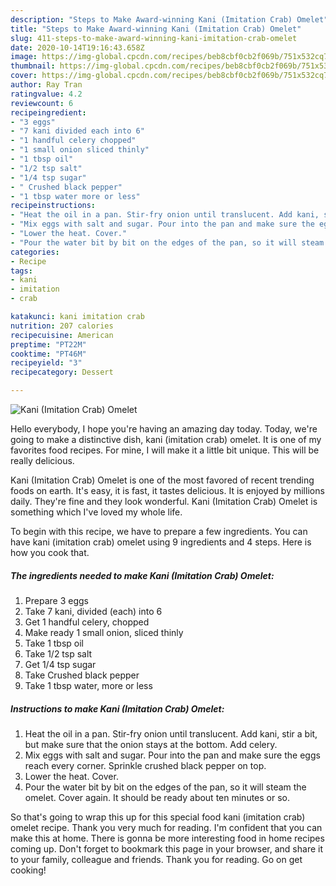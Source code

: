```yaml
---
description: "Steps to Make Award-winning Kani (Imitation Crab) Omelet"
title: "Steps to Make Award-winning Kani (Imitation Crab) Omelet"
slug: 411-steps-to-make-award-winning-kani-imitation-crab-omelet
date: 2020-10-14T19:16:43.658Z
image: https://img-global.cpcdn.com/recipes/beb8cbf0cb2f069b/751x532cq70/kani-imitation-crab-omelet-recipe-main-photo.jpg
thumbnail: https://img-global.cpcdn.com/recipes/beb8cbf0cb2f069b/751x532cq70/kani-imitation-crab-omelet-recipe-main-photo.jpg
cover: https://img-global.cpcdn.com/recipes/beb8cbf0cb2f069b/751x532cq70/kani-imitation-crab-omelet-recipe-main-photo.jpg
author: Ray Tran
ratingvalue: 4.2
reviewcount: 6
recipeingredient:
- "3 eggs"
- "7 kani divided each into 6"
- "1 handful celery chopped"
- "1 small onion sliced thinly"
- "1 tbsp oil"
- "1/2 tsp salt"
- "1/4 tsp sugar"
- " Crushed black pepper"
- "1 tbsp water more or less"
recipeinstructions:
- "Heat the oil in a pan. Stir-fry onion until translucent. Add kani, stir a bit, but make sure that the onion stays at the bottom. Add celery."
- "Mix eggs with salt and sugar. Pour into the pan and make sure the eggs reach every corner. Sprinkle crushed black pepper on top."
- "Lower the heat. Cover."
- "Pour the water bit by bit on the edges of the pan, so it will steam the omelet. Cover again. It should be ready about ten minutes or so."
categories:
- Recipe
tags:
- kani
- imitation
- crab

katakunci: kani imitation crab 
nutrition: 207 calories
recipecuisine: American
preptime: "PT22M"
cooktime: "PT46M"
recipeyield: "3"
recipecategory: Dessert

---
```



![Kani (Imitation Crab) Omelet](https://img-global.cpcdn.com/recipes/beb8cbf0cb2f069b/751x532cq70/kani-imitation-crab-omelet-recipe-main-photo.jpg)

Hello everybody, I hope you're having an amazing day today. Today, we're going to make a distinctive dish, kani (imitation crab) omelet. It is one of my favorites food recipes. For mine, I will make it a little bit unique. This will be really delicious.



Kani (Imitation Crab) Omelet is one of the most favored of recent trending foods on earth. It's easy, it is fast, it tastes delicious. It is enjoyed by millions daily. They're fine and they look wonderful. Kani (Imitation Crab) Omelet is something which I've loved my whole life.


To begin with this recipe, we have to prepare a few ingredients. You can have kani (imitation crab) omelet using 9 ingredients and 4 steps. Here is how you cook that.

<!--inarticleads1-->

##### The ingredients needed to make Kani (Imitation Crab) Omelet:

1. Prepare 3 eggs
1. Take 7 kani, divided (each) into 6
1. Get 1 handful celery, chopped
1. Make ready 1 small onion, sliced thinly
1. Take 1 tbsp oil
1. Take 1/2 tsp salt
1. Get 1/4 tsp sugar
1. Take  Crushed black pepper
1. Take 1 tbsp water, more or less




<!--inarticleads2-->

##### Instructions to make Kani (Imitation Crab) Omelet:

1. Heat the oil in a pan. Stir-fry onion until translucent. Add kani, stir a bit, but make sure that the onion stays at the bottom. Add celery.
1. Mix eggs with salt and sugar. Pour into the pan and make sure the eggs reach every corner. Sprinkle crushed black pepper on top.
1. Lower the heat. Cover.
1. Pour the water bit by bit on the edges of the pan, so it will steam the omelet. Cover again. It should be ready about ten minutes or so.




So that's going to wrap this up for this special food kani (imitation crab) omelet recipe. Thank you very much for reading. I'm confident that you can make this at home. There is gonna be more interesting food in home recipes coming up. Don't forget to bookmark this page in your browser, and share it to your family, colleague and friends. Thank you for reading. Go on get cooking!
